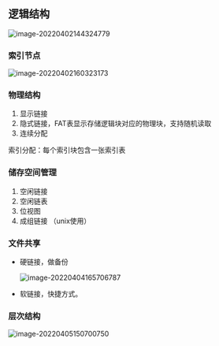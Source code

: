 ## 逻辑结构

![image-20220402144324779](E:\学习笔记\typora\img\image-20220402144324779.png)

### 索引节点

![image-20220402160323173](E:\学习笔记\typora\img\image-20220402160323173.png)

### 物理结构

1. 显示链接
2. 隐式链接，FAT表显示存储逻辑块对应的物理块，支持随机读取
3. 连续分配

索引分配：每个索引块包含一张索引表

### 储存空间管理

1. 空闲链接
2. 空闲链表
3. 位视图
4. 成组链接 （unix使用）

### 文件共享

- 硬链接，做备份

  ![image-20220404165706787](E:\学习笔记\typora\img\image-20220404165706787.png)

- 软链接，快捷方式。

### 层次结构

![image-20220405150700750](E:\学习笔记\typora\img\image-20220405150700750.png)